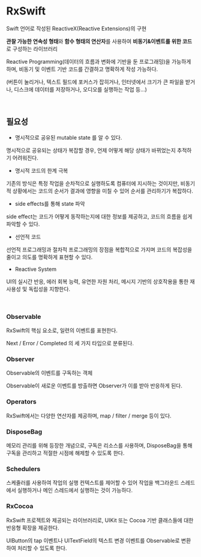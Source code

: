 # RxSwift

Swift 언어로 작성된 ReactiveX(Reactive Extensions)의 구현

**관찰 가능한 연속성 형태**와 **함수 형태의 연산자**를 사용하여 **비동기&이벤트를 위한 코드**로 구성하는 라이브러리

Reactive Programming(데이터의 흐름과 변화에 기반을 둔 프로그래밍)을 가능하게 하며, 비동기 및 이벤트 기반 코드를 간결하고 명확하게 작성 가능하다.

(버튼이 눌리거나, 텍스트 필드에 포커스가 잡히거나, 인터넷에서 크기가 큰 파일을 받거나, 디스크에 데이터를 저장하거나, 오디오를 실행하는 작업 등…)

<br>

## 필요성

- 명시적으로 공유된 mutable state 를 알 수 있다.

명시적으로 공유되는 상태가 복잡할 경우, 언제 어떻게 해당 상태가 바뀌었는지 추적하기 어려워진다.

- 명시적 코드의 한계 극복

기존의 방식은 특정 작업을 순차적으로 실행하도록 컴퓨터에 지시하는 것이지만, 비동기적 상황에서는 코드의 순서가 결과에 영향을 미칠 수 있어 순서를 관리하기가 복잡하다.

- side effects를 통해 state 파악

side effect는 코드가 어떻게 동작하는지에 대한 정보를 제공하고, 코드의 흐름을 쉽게 파악할 수 있다.

- 선언적 코드

선언적 프로그래밍과 절차적 프로그래밍의 장점을 복합적으로 가지며 코드의 복잡성을 줄이고 의도를 명확하게 표현할 수 있다.

- Reactive System

UI의 실시간 반응, 에러 회복 능력, 유연한 자원 처리, 메시지 기반의 상호작용을 통한 재사용성 및 독립성을 지향한다.

<br>

### Observable

RxSwift의 핵심 요소로, 일련의 이벤트를 표현한다.

Next / Error / Completed 의 세 가지 타입으로 분류된다.

### Observer

Observable의 이벤트를 구독하는 객체

Observable이 새로운 이벤트를 방출하면 Observer가 이를 받아 반응하게 된다.

### Operators

RxSwift에서는 다양한 연산자를 제공하며, map / filter / merge 등이 있다.

### DisposeBag

메모리 관리를 위해 등장한 개념으로, 구독은 리소스를 사용하며, DisposeBag을 통해 구독을 관리하고 적절한 시점에 해제할 수 있도록 한다.

### Schedulers

스케줄러를 사용하여 작업의 실행 컨텍스트를 제어할 수 있어 작업을 백그라운드 스레드에서 실행하거나 메인 스레드에서 실행하는 것이 가능하다.

### RxCocoa

RxSwift 프로젝트와 제공되는 라이브러리로, UIKit 또는 Cocoa 기반 클래스들에 대한 반응형 확장을 제공한다.

UIButton의 tap 이벤트나 UITextField의 텍스트 변경 이벤트를 Observable로 변환하여 처리할 수 있도록 한다.
